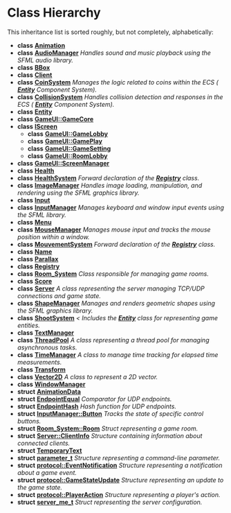 
# Class Hierarchy

This inheritance list is sorted roughly, but not completely, alphabetically:


* **class** [**Animation**](classAnimation.md) 
* **class** [**AudioManager**](classAudioManager.md) _Handles sound and music playback using the SFML audio library._ 
* **class** [**BBox**](classBBox.md) 
* **class** [**Client**](classClient.md) 
* **class** [**CoinSystem**](classCoinSystem.md) _Manages the logic related to coins within the ECS (_ [_**Entity**_](classEntity.md) _Component System)._
* **class** [**CollisionSystem**](classCollisionSystem.md) _Handles collision detection and responses in the ECS (_ [_**Entity**_](classEntity.md) _Component System)._
* **class** [**Entity**](classEntity.md) 
* **class** [**GameUI::GameCore**](classGameUI_1_1GameCore.md) 
* **class** [**IScreen**](classIScreen.md)     
    * **class** [**GameUI::GameLobby**](classGameUI_1_1GameLobby.md) 
    * **class** [**GameUI::GamePlay**](classGameUI_1_1GamePlay.md) 
    * **class** [**GameUI::GameSetting**](classGameUI_1_1GameSetting.md) 
    * **class** [**GameUI::RoomLobby**](classGameUI_1_1RoomLobby.md) 
* **class** [**GameUI::ScreenManager**](classGameUI_1_1ScreenManager.md) 
* **class** [**Health**](classHealth.md) 
* **class** [**HealthSystem**](classHealthSystem.md) _Forward declaration of the_ [_**Registry**_](classRegistry.md) _class._
* **class** [**ImageManager**](classImageManager.md) _Handles image loading, manipulation, and rendering using the SFML graphics library._ 
* **class** [**Input**](classInput.md) 
* **class** [**InputManager**](classInputManager.md) _Manages keyboard and window input events using the SFML library._ 
* **class** [**Menu**](classMenu.md) 
* **class** [**MouseManager**](classMouseManager.md) _Manages mouse input and tracks the mouse position within a window._ 
* **class** [**MouvementSystem**](classMouvementSystem.md) _Forward declaration of the_ [_**Registry**_](classRegistry.md) _class._
* **class** [**Name**](className.md) 
* **class** [**Parallax**](classParallax.md) 
* **class** [**Registry**](classRegistry.md) 
* **class** [**Room\_System**](classRoom__System.md) _Class responsible for managing game rooms._ 
* **class** [**Score**](classScore.md) 
* **class** [**Server**](classServer.md) _A class representing the server managing TCP/UDP connections and game state._ 
* **class** [**ShapeManager**](classShapeManager.md) _Manages and renders geometric shapes using the SFML graphics library._ 
* **class** [**ShootSystem**](classShootSystem.md) _&lt; Includes the_ [_**Entity**_](classEntity.md) _class for representing game entities._
* **class** [**TextManager**](classTextManager.md) 
* **class** [**ThreadPool**](classThreadPool.md) _A class representing a thread pool for managing asynchronous tasks._ 
* **class** [**TimeManager**](classTimeManager.md) _A class to manage time tracking for elapsed time measurements._ 
* **class** [**Transform**](classTransform.md) 
* **class** [**Vector2D**](classVector2D.md) _A class to represent a 2D vector._ 
* **class** [**WindowManager**](classWindowManager.md) 
* **struct** [**AnimationData**](structAnimationData.md) 
* **struct** [**EndpointEqual**](structEndpointEqual.md) _Comparator for UDP endpoints._ 
* **struct** [**EndpointHash**](structEndpointHash.md) _Hash function for UDP endpoints._ 
* **struct** [**InputManager::Button**](structInputManager_1_1Button.md) _Tracks the state of specific control buttons._ 
* **struct** [**Room\_System::Room**](structRoom__System_1_1Room.md) _Struct representing a game room._ 
* **struct** [**Server::ClientInfo**](structServer_1_1ClientInfo.md) _Structure containing information about connected clients._ 
* **struct** [**TemporaryText**](structTemporaryText.md) 
* **struct** [**parameter\_t**](structparameter__t.md) _Structure representing a command-line parameter._ 
* **struct** [**protocol::EventNotification**](structprotocol_1_1EventNotification.md) _Structure representing a notification about a game event._ 
* **struct** [**protocol::GameStateUpdate**](structprotocol_1_1GameStateUpdate.md) _Structure representing an update to the game state._ 
* **struct** [**protocol::PlayerAction**](structprotocol_1_1PlayerAction.md) _Structure representing a player's action._ 
* **struct** [**server\_me\_t**](structserver__me__t.md) _Struct representing the server configuration._ 

